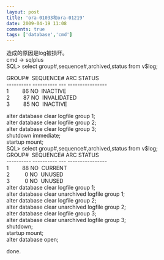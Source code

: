 ```yaml
---
layout: post
title: 'ora-01033和ora-01219'
date: 2009-04-19 11:08
comments: true
tags: ['database','cmd']
---
```


造成的原因是log被损坏。  
cmd -> sqlplus  
SQL> select group#,sequence#,archived,status from v$log;  
  
GROUP#  SEQUENCE# ARC STATUS  
\---------- ---------- --- ----------------  
1         86 NO  INACTIVE  
2         87 NO  INVALIDATED  
3         85 NO  INACTIVE  
  
alter database clear logfile group 1;  
alter database clear logfile group 2;  
alter database clear logfile group 3;  
shutdown immediate;  
startup mount;  
SQL> select group#,sequence#,archived,status from v$log;  
GROUP#  SEQUENCE# ARC STATUS  
\---------- ---------- --- ----------------  
1         88 NO  CURRENT  
2          0 NO  UNUSED  
3          0 NO  UNUSED  
alter database clear logfile group 1;  
alter database clear unarchived logfile group 1;  
alter database clear logfile group 2;  
alter database clear unarchived logfile group 2;  
alter database clear logfile group 3;  
alter database clear unarchived logfile group 3;  
shutdown;  
startup mount;  
alter database open;

done.

